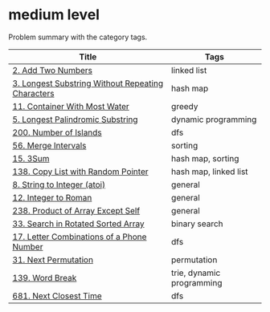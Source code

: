 # medium level

Problem summary with the category tags.

| Title | Tags |
| ----- | ---- |
| [2. Add Two Numbers](https://leetcode.com/problems/add-two-numbers/) | linked list |
| [3. Longest Substring Without Repeating Characters](https://leetcode.com/problems/longest-substring-without-repeating-characters/) | hash map |
| [11. Container With Most Water](https://leetcode.com/problems/container-with-most-water/) | greedy |
| [5. Longest Palindromic Substring](https://leetcode.com/problems/longest-palindromic-substring/) | dynamic programming |
| [200. Number of Islands](https://leetcode.com/problems/number-of-islands/) | dfs |
| [56. Merge Intervals](https://leetcode.com/problems/merge-intervals/) | sorting |
| [15. 3Sum](https://leetcode.com/problems/3sum/) | hash map, sorting |
| [138. Copy List with Random Pointer](https://leetcode.com/problems/copy-list-with-random-pointer/) | hash map, linked list |
| [8. String to Integer (atoi)](https://leetcode.com/problems/string-to-integer-atoi/) | general |
| [12. Integer to Roman](https://leetcode.com/problems/integer-to-roman/) | general |
| [238. Product of Array Except Self](https://leetcode.com/problems/product-of-array-except-self/) | general |
| [33. Search in Rotated Sorted Array](https://leetcode.com/problems/search-in-rotated-sorted-array/) | binary search |
| [17. Letter Combinations of a Phone Number](https://leetcode.com/problems/letter-combinations-of-a-phone-number/) | dfs |
| [31. Next Permutation](https://leetcode.com/problems/next-permutation/) | permutation |
| [139. Word Break](https://leetcode.com/problems/word-break/) | trie, dynamic programming |
| [681. Next Closest Time](http://206.81.6.248:12306/leetcode/next-closest-time/description) | dfs |
